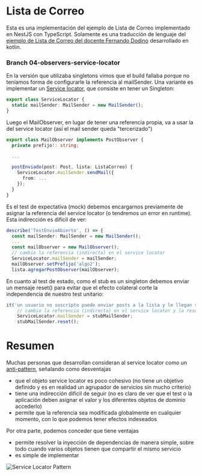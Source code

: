 # Lista de Correo

Esta es una implementación del ejemplo de Lista de Correo implementado en NestJS con TypeScript.
Solamente es una traducción de lenguaje del [ejemplo de Lista de Correo del docente Fernando Dodino](https://github.com/uqbar-project/eg-lista-correo-kotlin/tree/02-observers-setter) desarrollado en kotlin.

### Branch 04-observers-service-locator
En la versión que utilizaba singletons vimos que el build fallaba porque no teníamos forma de configurarle la referencia al mailSender. Una variante es implementar un [Service locator](https://www.geeksforgeeks.org/service-locator-pattern/), que consiste en tener un Singleton:

``` typescript
export class ServiceLocator {
  static mailSender: MailSender = new MailSender();
}
```

Luego el MailObserver, en lugar de tener una referencia propia, va a usar la del service locator (así el mail sender queda "tercerizado")

``` typescript
export class MailObserver implements PostObserver {
  private prefijo!: string;

  ...

  postEnviado(post: Post, lista: ListaCorreo) {
    ServiceLocator.mailSender.sendMail({
      from: ...
    });
  }
}
```

Es el test de expectativa (mock) debemos encargarnos previamente de asignar la referencia del service locator (o tendremos un error en runtime). Esta indirección es difícil de ver:

``` typescript
describe('TestEnvioAbierto', () => {
  const mailSender: MailSender = new MailSender();
  ...
  const mailObserver = new MailObserver();
  // cambio la referencia (indirecta) en el service locator
  ServiceLocator.mailSender = mailSender;
  mailObserver.setPrefijo('algo2');
  lista.agregarPostObserver(mailObserver);
```

En cuanto al test de estado, como el stub es un singleton debemos enviar un mensaje reset() para evitar que el efecto colateral corte la independencia de nuestro test unitario:

``` typescript
it('un usuario no suscripto puede enviar posts a la lista y le llegan solo a los suscriptos - prueba con stub fijo anda', () => {
    // cambio la referencia (indirecta) en el service locator y la reseteo para evitar efectos colaterales de otros tests
    ServiceLocator.mailSender = stubMailSender;
    stubMailSender.reset();
```

# Resumen
Muchas personas que desarrollan consideran al service locator como un [anti-pattern](https://blog.ploeh.dk/2010/02/03/ServiceLocatorisanAnti-Pattern/), señalando como desventajas

- que el objeto service locator es poco cohesivo (no tiene un objetivo definido y es en realidad un agrupador de servicios sin mucho criterio)
- tiene una indirección difícil de seguir (no es claro de ver que el test o la aplicación deben asignar el valor y los diferentes objetos de dominio accederlo)
- permite que la referencia sea modificada globalmente en cualquier momento, con lo que podemos tener efectos indeseados

Por otra parte, podemos conceder que tiene ventajas

- permite resolver la inyección de dependencias de manera simple, sobre todo cuando varios objetos tienen que compartir el mismo servicio
- es simple de implementar

![Service Locator Pattern](https://github.com/uqbar-project/eg-lista-correo-kotlin/raw/04-observers-service-locator/images/serviceLocator.jpg)